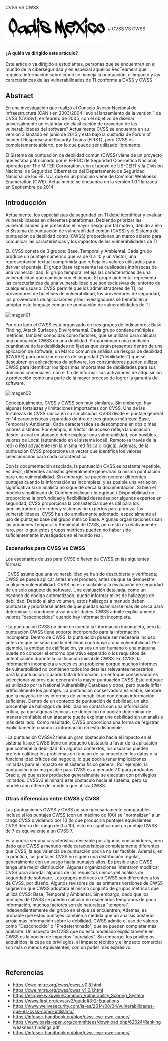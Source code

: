 CVSS VS CWSS

<img src="/repos/recursos-images/logoOadis.png" align="center" alt="logoOadis" style="zoom:100%;" />
​
# CVSS VS CWSS

#### ¿A quién va dirigido este artículo?
Este artículo va dirigido a estudiantes, personas que se encuentren en el mundo de la ciberseguridad y en especial aquellos RedTeamers que requiera información sobre como se maneja la puntuación, el impacto y las características de las vulnerabilidades de TI conforme a CVSS y CWSS
​
## Abstract

En una investigación que realizó el Consejo Asesor Nacional de Infraestructura (CANI) en 2003/2004 llevó al lanzamiento de la versión 1 de CVSS (CVSSv1) en febrero de 2005, con el objetivo de diseñar universalmente un estándar de clasificación de gravedad de las vulnerabilidades del software" Actualmente CVSS se encuentra en su versión 3 lanzado en junio de 2015  y esta bajo la custodia de Forum of Incident Response and Security Teams (FIRST), pero CVSS es completamente abierto, por lo que puede ser utilizado libremente.

El Sistema de puntuación de debilidad común (CWSS) viene de un proyecto que estaba patrocinado por el FFRDC de Seguridad Cibernética Nacional, operado por The MITER Corporation, con el apoyo de US-CERT y la División Nacional de Seguridad Cibernética del Departamento de Seguridad Nacional de los EE. UU. que en un principio viene de Common Weakness Enumeration (CWE). Actualmente se encuentra en la versión 1.0.1 lanzada en Septiembre de 2014
​
## Introducción

Actualmente, los especialistas de seguridad en TI debe identificar y evaluar vulnerabilidades en diferentes plataformas. Debiendo priorizar las vulnerabilidades que presentan el mayor riesgo por tal motivo, debido a ello el Sistema de puntuación de vulnerabilidad común (CVSS) y el Sistema de puntuación de debilidad comú (CWSS) proporcionan un marco abierto para comunicar las características y los impactos de las vulnerabilidades de TI. 

EL CVSS consta de 3 grupos: Base, Temporal y Ambiental. Cada grupo produce un puntaje numérico que va de 0 a 10 y un Vector, una representación textual comprimida que refleja los valores utilizados para derivar el puntaje. El grupo Base representa las cualidades intrínsecas de una vulnerabilidad. El grupo temporal refleja las características de una vulnerabilidad que cambian con el tiempo. El grupo ambiental representa las características de una vulnerabilidad que son exclusivas del entorno de cualquier usuario. CVSS permite que los administradores de TI, los proveedores de boletines de vulnerabilidad, los proveedores de seguridad, los proveedores de aplicaciones y los investigadores se beneficien al adoptar este lenguaje común de puntuación de vulnerabilidades de TI.

<img src="/repos/recursos-images/CVSS.jpeg" align="center" alt="imagen01" style="zoom:100%;" />

Por otro lado el CWSS está organizado en tres grupos de indicadores: Base Finding, Attack Surface y Environmental. Cada grupo contiene múltiples métricas, también conocidas como factores, que se utilizan para calcular una puntuación CWSS en una debilidad. Proporcionado una medición cuantitativa de las debilidades no fijadas que están presentes dentro de una aplicación de software, un Marco común de análisis de riesgos de debilidad (CWRAF) para priorizar errores de seguridad ("debilidades") que se descubren en aplicaciones de software, los consumidores pueden utilizar CWSS para identificar los tipos más importantes de debilidades para sus dominios comerciales, con el fin de informar sus actividades de adquisición y protección como una parte de la mayor proceso de lograr la garantía del software.

<img src="/repos/recursos-images/CWSS.jpeg" align="center" alt="imagen02" style="zoom:100%;" />

Conceptualmente, CVSS y CWSS son muy similares. Sin embargo, hay algunas fortalezas y limitaciones importantes con CVSS. Una de las fortalezas de CVSS radica en su simplicidad. CVSS divide el puntaje general en 14 características separadas dentro de tres grupos métricos: Base, Temporal y Ambiental. Cada característica se descompone en dos o más valores distintos. Por ejemplo, el Vector de acceso refleja la ubicación desde la cual un atacante debe explotar una vulnerabilidad, con posibles valores de Local (autenticado en el sistema local), Remoto (a través de la red) o Red adyacente (en la misma red física o lógica). Además, de la puntuación CVSS proporciona un vector que identifica los valores seleccionados para cada característica.

Con la documentación asociada, la puntuación CVSS es bastante repetible, es decir, diferentes analistas generalmente generarán la misma puntuación para una vulnerabilidad. Sin embargo, se pueden generar diferentes puntajes cuando la información es incompleta, y es posible una variación significativa si un analista no sigue de cerca la documentación. Si bien el modelo simplificado de Confidencialidad / Integridad / Disponibilidad no proporciona la profundidad y flexibilidad deseadas por algunos expertos en seguridad, CVSS proporciona la consistencia que es útil para los administradores de redes y sistemas no expertos para priorizar las vulnerabilidades. CVSS ha sido ampliamente adoptado, especialmente el uso de puntajes base del grupo métrico Base. Algunas organizaciones usan las porciones Temporal y Ambiental de CVSS, pero esto es relativamente raro, por lo que estos grupos métricos pueden no haber sido suficientemente investigados en el mundo real.

### Escenarios para CVSS vs CWSS

Los escenarios de uso para CVSS difieren de CWSS en las siguientes formas: 

-CVSS asume que una vulnerabilidad ya ha sido descubierta y verificada; CWSS se puede aplicar antes en el proceso, antes de que se demuestre cualquier vulnerabilidad. CVSS no es escalable a la evaluación de seguridad de un solo paquete de software. Una evaluación detallada, como un escaneo de código automatizado, puede informar miles de hallazgos de debilidad. Debido al alto volumen, estos hallazgos a menudo deben puntuarse y priorizarse antes de que puedan examinarse más de cerca para determinar si conducen a vulnerabilidades. CWSS admite explícitamente valores "desconocidos" cuando hay información incompleta.

-La puntuación CVSS no tiene en cuenta la información incompleta, pero la puntuación CWSS tiene soporte incorporado para la información incompleta. Dentro de CWSS, la puntuación puede ser necesaria incluso antes de que se sepa que la debilidad contribuye a una vulnerabilidad. Por ejemplo, la entidad de calificación, ya sea un ser humano o una máquina, puede no conocer el entorno operativo esperado o los requisitos de autenticación durante la calificación inicial de CWSS. En CVSS, la información incompleta a veces es un problema porque muchos informes de vulnerabilidad no contienen todos los detalles relevantes necesarios para la puntuación. Cuando falta información, un enfoque conservador es seleccionar valores que generarán la mayor puntuación CVSS. Este enfoque es utilizado por la National Vulnerability Database y otros, pero puede inflar artificialmente los puntajes. La puntuación conservadora es viable, siempre que la mayoría de los informes de vulnerabilidad contengan información suficiente. Dentro de un contexto de puntuación de debilidad, un alto porcentaje de hallazgos de debilidad no contará con una información crítica, ya que algunas técnicas de detección no podrán determinar de manera confiable si un atacante puede explotar una debilidad sin un análisis más detallado. Como resultado, CWSS proporciona una forma de registrar explícitamente cuando la información no está disponible.

-La puntuación CVSSv2 tiene un gran obstaculo hacia el impacto en el sistema físico; CWSS tiene un pequeño obstaculo a favor de la aplicación que contiene la debilidad. En algunos contextos, los usuarios pueden preferir calificar los problemas en función de su impacto en los datos o la funcionalidad críticos del negocio, lo que podría tener implicaciones limitadas para el impacto en el sistema físico general. Por ejemplo, la puntuación máxima posible para CVSS es a menudo 7.0 para productos Oracle, ya que estos productos generalmente se ejecutan con privilegios limitados. CVSSv3 eliminará este obstaculo hacia el sistema, pero su modelo aún difiere del modelo que utiliza CWSS.

### Otras diferencias entre CWSS y CVSS

Las puntuaciones CWSS y CVSS no son necesariamente comparables. Incluso si los puntajes CWSS (con un máximo de 100) se "normalizan" a un rango CVSS dividiendo por 10 (lo que produciría puntajes equivalentes CVSS dentro del rango de 0 a 10), esto no significa que un puntaje CWSS de 7 es equivalente a un CVSS 7. 

Esta podría ser una característica deseable por algunos consumidores, pero dado que CWSS a menudo mide características completamente diferentes que CVSS, la equivalencia de puntuación podría no ser factible. Además, en la práctica, los puntajes CVSS no siguen una distribución regular, generalmente con un sesgo hacia puntajes altos; Es posible que CWSS tenga una mejor distribución. Algunas organizaciones intentaron modificar CVSS para abordar algunos de los requisitos únicos del análisis de seguridad de software. Los grupos métricos en CWSS son diferentes a los de CVSS, por diseño. Algunos revisores de las primeras versiones de CWSS sugirieron que CWSS adoptara el mismo conjunto de grupos métricos que utiliza CVSS: Base, Temporal y Ambiental. Sin embargo, dado que los puntajes de CWSS se pueden calcular en escenarios tempranos de poca información, muchos factores son de naturaleza "temporal", independientemente del grupo en el que se encuentren; Además, es probable que estos puntajes cambien a medida que un análisis posterior arroje más información sobre la debilidad. CWSS admite el uso de valores como "Desconocido" o "Predeterminado", que se pueden completar más adelante. Un aspecto de CVSS que no está modelado explícitamente en CWSS es la noción de impactos "parciales". Sin embargo, los privilegios adquiridos, la capa de privilegios, el impacto técnico y el impacto comercial son más o menos equivalentes, con un poder más expresivo.
​

​
​
## Referencias
- https://cwe.mitre.org/cwss/cwss_v0.8.html 
- https://cwe.mitre.org/cwss/cwss_v1.0.1.html
- https://es.qwe.wiki/wiki/Common_Vulnerability_Scoring_System
- https://www.first.org/cvss/v2/guide#3-2-Equations
- https://www.welivesecurity.com/la-es/2014/08/04/vulnerabilidades-que-es-cvss-como-utilizarlo/
- https://infosec-handbook.eu/blog/cvss-cve-cwe-capec/
- https://www.oasis-open.org/committees/download.php/62624/Ranking weakness findings.pdf
- https://infosec-handbook.eu/blog/cvss-cve-cwe-capec/


